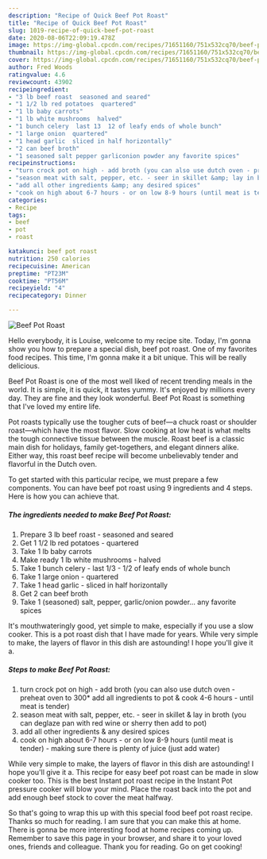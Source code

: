 ```yaml
---
description: "Recipe of Quick Beef Pot Roast"
title: "Recipe of Quick Beef Pot Roast"
slug: 1019-recipe-of-quick-beef-pot-roast
date: 2020-08-06T22:09:19.478Z
image: https://img-global.cpcdn.com/recipes/71651160/751x532cq70/beef-pot-roast-recipe-main-photo.jpg
thumbnail: https://img-global.cpcdn.com/recipes/71651160/751x532cq70/beef-pot-roast-recipe-main-photo.jpg
cover: https://img-global.cpcdn.com/recipes/71651160/751x532cq70/beef-pot-roast-recipe-main-photo.jpg
author: Fred Woods
ratingvalue: 4.6
reviewcount: 43902
recipeingredient:
- "3 lb beef roast  seasoned and seared"
- "1 1/2 lb red potatoes  quartered"
- "1 lb baby carrots"
- "1 lb white mushrooms  halved"
- "1 bunch celery  last 13  12 of leafy ends of whole bunch"
- "1 large onion  quartered"
- "1 head garlic  sliced in half horizontally"
- "2 can beef broth"
- "1 seasoned salt pepper garliconion powder any favorite spices"
recipeinstructions:
- "turn crock pot on high - add broth (you can also use dutch oven - preheat oven to 300* add all ingredients to pot &amp; cook 4-6 hours - until meat is tender)"
- "season meat with salt, pepper, etc. - seer in skillet &amp; lay in broth (you can deglaze pan with red wine or sherry then add to pot)"
- "add all other ingredients &amp; any desired spices"
- "cook on high about 6-7 hours - or on low 8-9 hours (until meat is tender) - making sure there is plenty of juice (just add water)"
categories:
- Recipe
tags:
- beef
- pot
- roast

katakunci: beef pot roast 
nutrition: 250 calories
recipecuisine: American
preptime: "PT23M"
cooktime: "PT56M"
recipeyield: "4"
recipecategory: Dinner

---
```



![Beef Pot Roast](https://img-global.cpcdn.com/recipes/71651160/751x532cq70/beef-pot-roast-recipe-main-photo.jpg)

Hello everybody, it is Louise, welcome to my recipe site. Today, I'm gonna show you how to prepare a special dish, beef pot roast. One of my favorites food recipes. This time, I'm gonna make it a bit unique. This will be really delicious.

Beef Pot Roast is one of the most well liked of recent trending meals in the world. It is simple, it is quick, it tastes yummy. It's enjoyed by millions every day. They are fine and they look wonderful. Beef Pot Roast is something that I've loved my entire life.

Pot roasts typically use the tougher cuts of beef—a chuck roast or shoulder roast—which have the most flavor. Slow cooking at low heat is what melts the tough connective tissue between the muscle. Roast beef is a classic main dish for holidays, family get-togethers, and elegant dinners alike. Either way, this roast beef recipe will become unbelievably tender and flavorful in the Dutch oven.


To get started with this particular recipe, we must prepare a few components. You can have beef pot roast using 9 ingredients and 4 steps. Here is how you can achieve that.

<!--inarticleads1-->

##### The ingredients needed to make Beef Pot Roast:

1. Prepare 3 lb beef roast - seasoned and seared
1. Get 1 1/2 lb red potatoes - quartered
1. Take 1 lb baby carrots
1. Make ready 1 lb white mushrooms - halved
1. Take 1 bunch celery - last 1/3 - 1/2 of leafy ends of whole bunch
1. Take 1 large onion - quartered
1. Take 1 head garlic - sliced in half horizontally
1. Get 2 can beef broth
1. Take 1 (seasoned) salt, pepper, garlic/onion powder... any favorite spices


It&#39;s mouthwateringly good, yet simple to make, especially if you use a slow cooker. This is a pot roast dish that I have made for years. While very simple to make, the layers of flavor in this dish are astounding! I hope you&#39;ll give it a. 

<!--inarticleads2-->

##### Steps to make Beef Pot Roast:

1. turn crock pot on high - add broth (you can also use dutch oven - preheat oven to 300* add all ingredients to pot &amp; cook 4-6 hours - until meat is tender)
1. season meat with salt, pepper, etc. - seer in skillet &amp; lay in broth (you can deglaze pan with red wine or sherry then add to pot)
1. add all other ingredients &amp; any desired spices
1. cook on high about 6-7 hours - or on low 8-9 hours (until meat is tender) - making sure there is plenty of juice (just add water)


While very simple to make, the layers of flavor in this dish are astounding! I hope you&#39;ll give it a. This recipe for easy beef pot roast can be made in slow cooker too. This is the best Instant pot roast recipe in the Instant Pot pressure cooker will blow your mind. Place the roast back into the pot and add enough beef stock to cover the meat halfway. 

So that's going to wrap this up with this special food beef pot roast recipe. Thanks so much for reading. I am sure that you can make this at home. There is gonna be more interesting food at home recipes coming up. Remember to save this page in your browser, and share it to your loved ones, friends and colleague. Thank you for reading. Go on get cooking!
